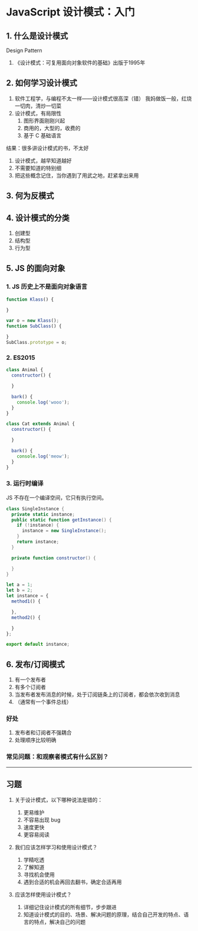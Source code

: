 JavaScript 设计模式：入门
========

## 1. 什么是设计模式

Design Pattern

1. 《设计模式：可复用面向对象软件的基础》出版于1995年

## 2. 如何学习设计模式

1. 软件工程学，与编程不太一样——设计模式很高深（错）
    我妈做饭一般，红烧一切肉，清炒一切菜
2. 设计模式，有局限性
    1. 图形界面刚刚兴起
    2. 商用的，大型的，收费的
    3. 基于 C 基础语言

结果：很多讲设计模式的书，不太好

1. 设计模式，越早知道越好
2. 不需要知道的特别细
3. 把这些概念记住，当你遇到了用武之地，赶紧拿出来用

## 3. 何为反模式

## 4. 设计模式的分类

1. 创建型
2. 结构型
3. 行为型

## 5. JS 的面向对象

### 1. JS 历史上不是面向对象语言

```javascript
function Klass() {

}

var o = new Klass();
function SubClass() {

}
SubClass.prototype = o;
```

### 2. ES2015

```javascript
class Animal {
  constructor() {

  }

  bark() {
    console.log('wooo');
  }
}

class Cat extends Animal {
  constructor() {

  }

  bark() {
    console.log('meow');
  }
}
```

### 3. 运行时编译

JS 不存在一个编译空间，它只有执行空间。

```actionscript
class SingleInstance {
  private static instance;
  public static function getInstance() {
    if (!instance) {
      instance = new SingleInstance();
    }
    return instance;
  }

  private function constructor() {

  }
}
```

```javascript
let a = 1;
let b = 2;
let instance = {
  method1() {

  },
  method2() {

  }
};

export default instance;
```

## 6. 发布/订阅模式

1. 有一个发布者
2. 有多个订阅者
3. 当发布者发布消息的时候，处于订阅链条上的订阅者，都会依次收到消息
4. （通常有一个事件总线）

### 好处

1. 发布者和订阅者不强耦合
2. 处理顺序比较明确

### 常见问题：和观察者模式有什么区别？

--------

## 习题

1. 关于设计模式，以下哪种说法是错的：
    1. 更易维护
    2. 不容易出现 bug
    3. 速度更快
    4. 更容易阅读

2. 我们应该怎样学习和使用设计模式？
    1. 学精吃透
    2. 了解知道
    3. 寻找机会使用
    4. 遇到合适的机会再回去翻书，确定合适再用

3. 应该怎样使用设计模式？
    1. 详细记住设计模式的所有细节，步步跟进
    2. 知道设计模式的目的、场景、解决问题的原理，结合自己开发的特点、语言的特点，解决自己的问题
